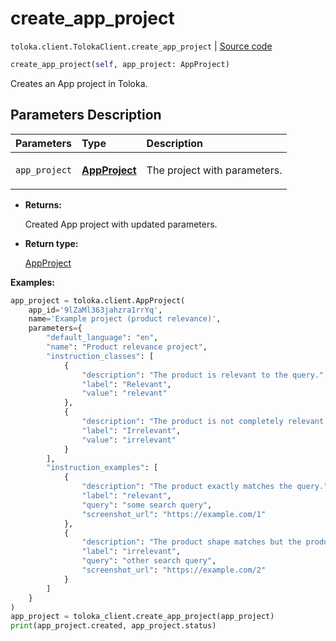 # create_app_project
`toloka.client.TolokaClient.create_app_project` | [Source code](https://github.com/Toloka/toloka-kit/blob/v1.2.1/src/client/__init__.py#L3835)

```python
create_app_project(self, app_project: AppProject)
```

Creates an App project in Toloka.

## Parameters Description

| Parameters | Type | Description |
| :----------| :----| :-----------|
`app_project`|**[AppProject](toloka.client.app.AppProject.md)**|<p>The project with parameters.</p>

* **Returns:**

  Created App project with updated parameters.

* **Return type:**

  [AppProject](toloka.client.app.AppProject.md)

**Examples:**


```python
app_project = toloka.client.AppProject(
    app_id='9lZaMl363jahzra1rrYq',
    name='Example project (product relevance)',
    parameters={
        "default_language": "en",
        "name": "Product relevance project",
        "instruction_classes": [
            {
                "description": "The product is relevant to the query.",
                "label": "Relevant",
                "value": "relevant"
            },
            {
                "description": "The product is not completely relevant to the query.",
                "label": "Irrelevant",
                "value": "irrelevant"
            }
        ],
        "instruction_examples": [
            {
                "description": "The product exactly matches the query.",
                "label": "relevant",
                "query": "some search query",
                "screenshot_url": "https://example.com/1"
            },
            {
                "description": "The product shape matches but the product color does not.",
                "label": "irrelevant",
                "query": "other search query",
                "screenshot_url": "https://example.com/2"
            }
        ]
    }
)
app_project = toloka_client.create_app_project(app_project)
print(app_project.created, app_project.status)
```
